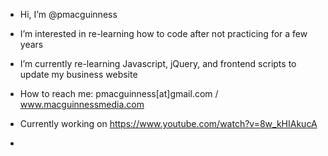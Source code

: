 - Hi, I’m @pmacguinness
- I’m interested in re-learning how to code after not practicing for a few years
- I’m currently re-learning Javascript, jQuery, and frontend scripts to update my business website
- How to reach me: pmacguinness[at]gmail.com / www.macguinnessmedia.com

- Currently working on https://www.youtube.com/watch?v=8w_kHIAkucA
- 
<!---
pmacguinness/pmacguinness is a ✨ special ✨ repository because its `README.md` (this file) appears on your GitHub profile.
You can click the Preview link to take a look at your changes.
--->
